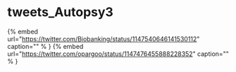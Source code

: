 # tweets_Autopsy3

{% embed url="https://twitter.com/Biobanking/status/1147540646141530112"  caption="" % }
{% embed url="https://twitter.com/opargoo/status/1147476455888228352"  caption="" % }

